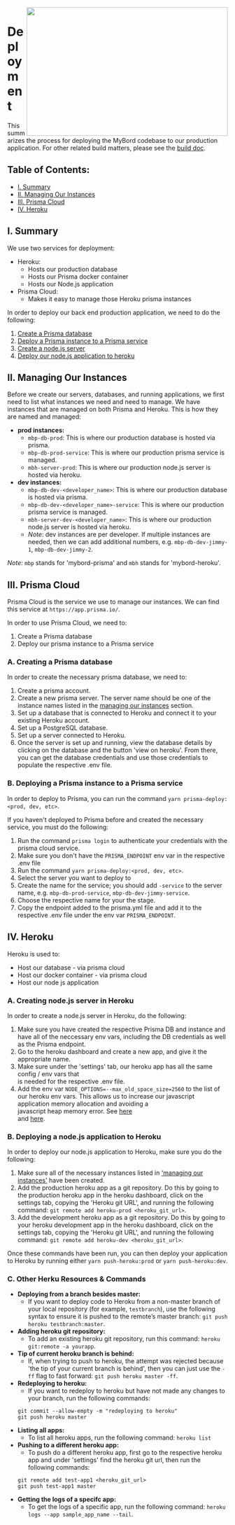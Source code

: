 <img align="right" width="460" height="294" src="https://github.com/jimmy-e/mybord-server/blob/master/etc/assets/rocket.png">

# Deployment

This summarizes the process for deploying the MyBord codebase to our production application. For
other related build matters, please see the [build doc](https://github.com/jimmy-e/mybord-server/blob/master/docs/build.md).

## Table of Contents:

* [I. Summary](#i-summary)
* [II. Managing Our Instances](#ii-managing-our-instances)
* [III. Prisma Cloud](#iii-prisma-cloud)
* [IV. Heroku](#iv-heroku)

## I. Summary

We use two services for deployment:

* Heroku:
  * Hosts our production database
  * Hosts our Prisma docker container
  * Hosts our Node.js application
* Prisma Cloud:
  * Makes it easy to manage those Heroku prisma instances
    
In order to deploy our back end production application, we need to do the following:    

1. [Create a Prisma database](#a-creating-a-prisma-database)
2. [Deploy a Prisma instance to a Prisma service](#b-deploying-a-prisma-instance-to-a-prisma-service)
3. [Create a node.js server](#a-creating-nodejs-server-in-heroku)
4. [Deploy our node.js application to heroku](#b-deploying-a-nodejs-application-to-heroku)

## II. Managing Our Instances

Before we create our servers, databases, and running applications, we first need to list what
instances we need and need to manage. We have instances that are managed on both Prisma and
 Heroku. This is how they are named and managed:

* **prod instances:**
  * `mbp-db-prod`: This is where our production database is hosted via prisma.
  * `mbp-db-prod-service`: This is where our production prisma service is managed.
  * `mbh-server-prod`: This is where our production node.js server is hosted via heroku.
* **dev instances:**
  * `mbp-db-dev-<developer_name>`: This is where our production database is hosted via prisma.
  * `mbp-db-dev-<developer_name>-service`: This is where our production prisma service is managed.
  * `mbh-server-dev-<developer_name>`: This is where our production node.js server is hosted via
  heroku.
  * *Note*: dev instances are per developer. If multiple instances are needed, then we can add
   additional numbers, e.g. `mbp-db-dev-jimmy-1`, `mbp-db-dev-jimmy-2`.
  
*Note:* `mbp` stands for 'mybord-prisma' and `mbh` stands for 'mybord-heroku'.

## III. Prisma Cloud

Prisma Cloud is the service we use to manage our instances. We can find this service
at `https://app.prisma.io/`.

In order to use Prisma Cloud, we need to:

1. Create a Prisma database
2. Deploy our prisma instance to a Prisma service

### A. Creating a Prisma database

In order to create the necessary prisma database, we need to:

1. Create a prisma account.
2. Create a new prisma server. The server name should be one of the instance names listed in the
 [managing our instances](#ii-managing-our-instances) section.
3. Set up a database that is connected to Heroku and connect it to your existing Heroku account.
4. Set up a PostgreSQL database.
5. Set up a server connected to Heroku.
6. Once the server is set up and running, view the database details by clicking on the database
and the button 'view on heroku'. From there, you can get the database credentials and
use those credentials to populate the respective .env file.

### B. Deploying a Prisma instance to a Prisma service

In order to deploy to Prisma, you can run the command `yarn prisma-deploy:<prod, dev, etc>`.

If you haven't deployed to Prisma before and created the necessary service, you must do the
following:

1. Run the command `prisma login` to authenticate your credentials with the prisma cloud service.
2. Make sure you don't have the `PRISMA_ENDPOINT` env var in the respective .env file
3. Run the command `yarn prisma-deploy:<prod, dev, etc>`.
4. Select the server you want to deploy to
5. Create the name for the service; you should add `-service` to the server name, e.g.
`mbp-db-prod-service`, `mbp-db-dev-jimmy-service`.
6. Choose the respective name for your the stage.
7. Copy the endpoint added to the prisma.yml file and add it to the respective .env file under
the env var `PRISMA_ENDPOINT`.

## IV. Heroku

Heroku is used to:

* Host our database - via prisma cloud
* Host our docker container - via prisma cloud
* Host our node js application

### A. Creating node.js server in Heroku

In order to create a node.js server in Heroku, do the following:

1. Make sure you have created the respective Prisma DB and instance and have all of the
neccessary env vars, including the DB credentials as well as the Prisma endpoint.
2. Go to the heroku dashboard and create a new app, and give it the appropriate name.	
3. Make sure under the 'settings' tab, our heroku app has all the same config / env vars that	
is needed for the respective .env file.
4. Add the env var `NODE_OPTIONS=--max_old_space_size=2560` to the list of our heroku env vars.	
This allows us to increase our javascript application memory allocation and avoiding a	
javascript heap memory error. See [here](https://stackoverflow.com/questions/59205530/heroku-server-crashes-with-javascript-heap-out-of-memory-when-deploying-react)	
and [here](https://stackoverflow.com/questions/38558989/node-js-heap-out-of-memory).	

### B. Deploying a node.js application to Heroku

In order to deploy our node.js application to Heroku, make sure you do the following:

1. Make sure all of the necessary instances listed in ['managing our instances'](#ii-managing-our-instances)
have been created.
2. Add the production heroku app as a git repository. Do this by going to the production heroku
app in the heroku dashboard, click on the settings tab, copying the 'Heroku git URL', and running
the following command: `git remote add heroku-prod <heroku_git_url>`.
3. Add the development heroku app as a git repository. Do this by going to your heroku development
app in the heroku dashboard, click on the settings tab, copying the 'Heroku git URL', and running
the following command: `git remote add heroku-dev <heroku_git_url>`.

Once these commands have been run, you can then deploy your application to Heroku by running
either `yarn push-heroku:prod` or `yarn push-heroku:dev`.

### C. Other Herku Resources & Commands

* **Deploying from a branch besides master:**
  * If you want to deploy code to Heroku from a non-master branch of your local repository
  (for example, `testbranch`), use the following syntax to ensure it is pushed to the remote’s master
  branch: `git push heroku testbranch:master`.
* **Adding heroku git repository:**
  * To add an existing heroku git repository, run this command: `heroku git:remote -a yourapp`.
* **Tip of current heroku branch is behind:**
  * If, when trying to push to heroku, the attempt was rejected because 'the tip of your current
   branch is behind', then you can just use the `-ff` flag to fast forward:
   `git push heroku master -ff`.
* **Redeploying to heroku:**
  * If you want to redeploy to heroku but have not made any changes to your branch, run the
   following commands:
   ```
   git commit --allow-empty -m "redeploying to heroku"
   git push heroku master
   ```
* **Listing all apps:**
  * To list all heroku apps, run the following command: `heroku list`
* **Pushing to a different heroku app:**
  * To push do a different heroku app, first go to the respective heroku app and under 'settings'
  find the heroku git url, then run the following commands:
  ```
  git remote add test-app1 <heroku_git_url>
  git push test-app1 master
  ```
* **Getting the logs of a specifc app:**
  * To get the logs of a specific app, run the following command:
  `heroku logs --app sample_app_name --tail`.
